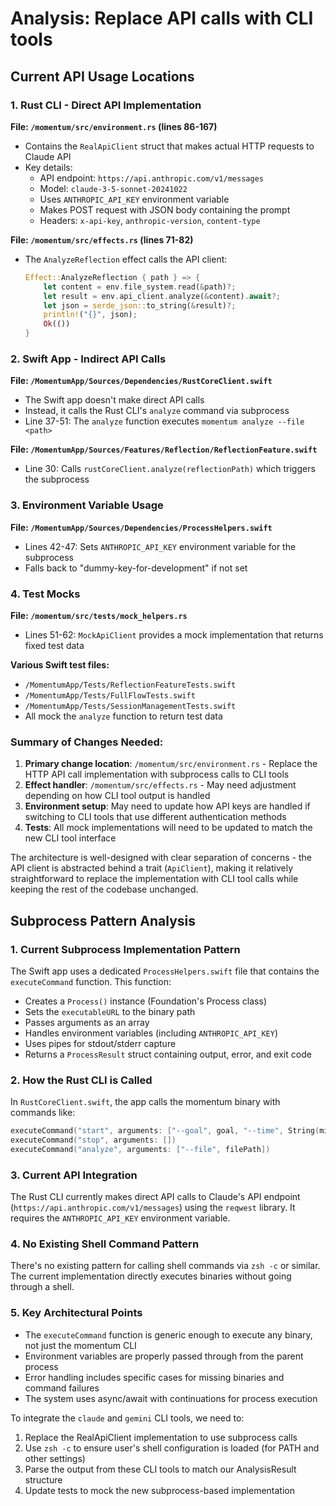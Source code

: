 # Analysis: Replace API calls with CLI tools

## Current API Usage Locations

### 1. **Rust CLI - Direct API Implementation**

**File: `/momentum/src/environment.rs` (lines 86-167)**
- Contains the `RealApiClient` struct that makes actual HTTP requests to Claude API
- Key details:
  - API endpoint: `https://api.anthropic.com/v1/messages`
  - Model: `claude-3-5-sonnet-20241022`
  - Uses `ANTHROPIC_API_KEY` environment variable
  - Makes POST request with JSON body containing the prompt
  - Headers: `x-api-key`, `anthropic-version`, `content-type`

**File: `/momentum/src/effects.rs` (lines 71-82)**
- The `AnalyzeReflection` effect calls the API client:
  ```rust
  Effect::AnalyzeReflection { path } => {
      let content = env.file_system.read(&path)?;
      let result = env.api_client.analyze(&content).await?;
      let json = serde_json::to_string(&result)?;
      println!("{}", json);
      Ok(())
  }
  ```

### 2. **Swift App - Indirect API Calls**

**File: `/MomentumApp/Sources/Dependencies/RustCoreClient.swift`**
- The Swift app doesn't make direct API calls
- Instead, it calls the Rust CLI's `analyze` command via subprocess
- Line 37-51: The `analyze` function executes `momentum analyze --file <path>`

**File: `/MomentumApp/Sources/Features/Reflection/ReflectionFeature.swift`**
- Line 30: Calls `rustCoreClient.analyze(reflectionPath)` which triggers the subprocess

### 3. **Environment Variable Usage**

**File: `/MomentumApp/Sources/Dependencies/ProcessHelpers.swift`**
- Lines 42-47: Sets `ANTHROPIC_API_KEY` environment variable for the subprocess
- Falls back to "dummy-key-for-development" if not set

### 4. **Test Mocks**

**File: `/momentum/src/tests/mock_helpers.rs`**
- Lines 51-62: `MockApiClient` provides a mock implementation that returns fixed test data

**Various Swift test files:**
- `/MomentumApp/Tests/ReflectionFeatureTests.swift`
- `/MomentumApp/Tests/FullFlowTests.swift`
- `/MomentumApp/Tests/SessionManagementTests.swift`
- All mock the `analyze` function to return test data

### Summary of Changes Needed:

1. **Primary change location**: `/momentum/src/environment.rs` - Replace the HTTP API call implementation with subprocess calls to CLI tools
2. **Effect handler**: `/momentum/src/effects.rs` - May need adjustment depending on how CLI tool output is handled
3. **Environment setup**: May need to update how API keys are handled if switching to CLI tools that use different authentication methods
4. **Tests**: All mock implementations will need to be updated to match the new CLI tool interface

The architecture is well-designed with clear separation of concerns - the API client is abstracted behind a trait (`ApiClient`), making it relatively straightforward to replace the implementation with CLI tool calls while keeping the rest of the codebase unchanged.

## Subprocess Pattern Analysis

### 1. **Current Subprocess Implementation Pattern**

The Swift app uses a dedicated `ProcessHelpers.swift` file that contains the `executeCommand` function. This function:
- Creates a `Process()` instance (Foundation's Process class)
- Sets the `executableURL` to the binary path
- Passes arguments as an array
- Handles environment variables (including `ANTHROPIC_API_KEY`)
- Uses pipes for stdout/stderr capture
- Returns a `ProcessResult` struct containing output, error, and exit code

### 2. **How the Rust CLI is Called**

In `RustCoreClient.swift`, the app calls the momentum binary with commands like:
```swift
executeCommand("start", arguments: ["--goal", goal, "--time", String(minutes)])
executeCommand("stop", arguments: [])
executeCommand("analyze", arguments: ["--file", filePath])
```

### 3. **Current API Integration**

The Rust CLI currently makes direct API calls to Claude's API endpoint (`https://api.anthropic.com/v1/messages`) using the `reqwest` library. It requires the `ANTHROPIC_API_KEY` environment variable.

### 4. **No Existing Shell Command Pattern**

There's no existing pattern for calling shell commands via `zsh -c` or similar. The current implementation directly executes binaries without going through a shell.

### 5. **Key Architectural Points**

- The `executeCommand` function is generic enough to execute any binary, not just the momentum CLI
- Environment variables are properly passed through from the parent process
- Error handling includes specific cases for missing binaries and command failures
- The system uses async/await with continuations for process execution

To integrate the `claude` and `gemini` CLI tools, we need to:
1. Replace the RealApiClient implementation to use subprocess calls
2. Use `zsh -c` to ensure user's shell configuration is loaded (for PATH and other settings)
3. Parse the output from these CLI tools to match our AnalysisResult structure
4. Update tests to mock the new subprocess-based implementation